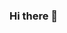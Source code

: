 ### Hi there 👋

<!--
**QuangVo11311/QuangVo11311** is a ✨ _special_ ✨ repository because its `README.md` (this file) appears on your GitHub profile.

Here are some ideas to get you started:

- 🔭 I’m currently studying in college.
- 🌱 I’m currently learning how to be an IT engineer.
- 🤔 I’m looking for some peace.
- 📫 How to reach me: https://www.facebook.com/catus11311/
-->
